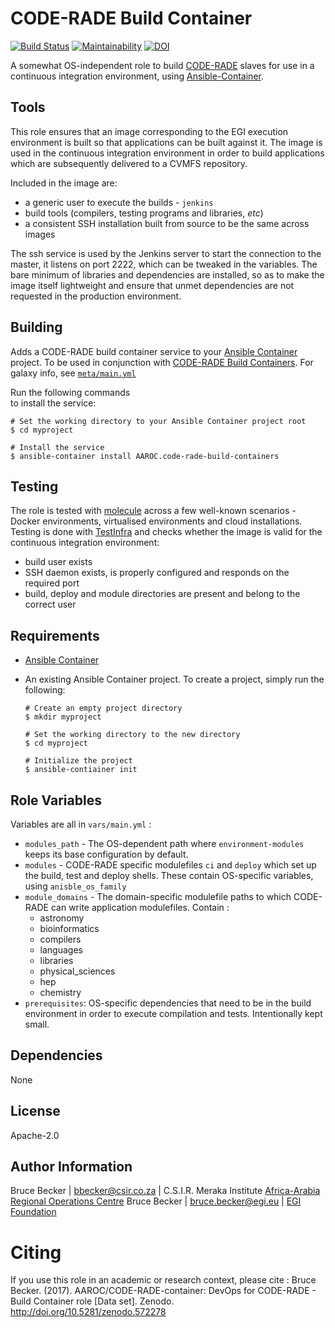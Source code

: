 # CODE-RADE Build Container

[![Build Status](https://travis-ci.org/AAROC/CODE-RADE-container.svg?branch=master)](https://travis-ci.org/AAROC/CODE-RADE-container) [![Maintainability](https://api.codeclimate.com/v1/badges/1e0a914e6a4a8be5522b/maintainability)](https://codeclimate.com/github/AAROC/CODE-RADE-container/maintainability) [![DOI](https://zenodo.org/badge/89260996.svg)](https://zenodo.org/badge/latestdoi/89260996)

A somewhat OS-independent role to build [CODE-RADE](https://github.com/AAROC/CODE-RADE) slaves for use in a continuous integration environment, using [Ansible-Container](https://docs.ansible.com/ansible-container).


## Tools

This role ensures that an image corresponding to the EGI execution environment is built so that applications can be built against it.
The image is used in the continuous integration environment in order to build applications which are subsequently delivered to a CVMFS repository.

Included in the image are:

  - a generic user to execute the builds - `jenkins`
  - build tools (compilers, testing programs and libraries, _etc_)
  - a consistent SSH installation built from source to be the same across images

The ssh service is used by the Jenkins server to start the connection to the master, it listens on port 2222, which can be tweaked in the variables.
The bare minimum of libraries and dependencies are installed, so as to make the image itself lightweight and ensure that unmet dependencies are not requested in the production environment.

## Building

Adds a CODE-RADE build container service to your [Ansible Container](https://github.com/ansible/ansible-container) project. To be used in conjunction with [CODE-RADE Build Containers](http://doi.org/10.5281/zenodo.572275). For galaxy info, see [`meta/main.yml`](meta/main.yml)

Run the following commands  
to install the service:

```
# Set the working directory to your Ansible Container project root
$ cd myproject

# Install the service
$ ansible-container install AAROC.code-rade-build-containers
```

## Testing

The role is tested with [molecule](https://molecule.readthedocs.io) across a few well-known scenarios - Docker environments, virtualised environments and cloud installations.
Testing is done with [TestInfra](https://testinfra.readthedocs.io) and checks whether the image is valid for the continuous integration environment:

  - build user exists
  - SSH daemon exists, is properly configured and responds on the required port
  - build, deploy and module directories are present and belong to the correct user

## Requirements

- [Ansible Container](https://github.com/ansible/ansible-container)
- An existing Ansible Container project. To create a project, simply run the following:

    ```
    # Create an empty project directory
    $ mkdir myproject

    # Set the working directory to the new directory
    $ cd myproject

    # Initialize the project
    $ ansible-contiainer init
    ```


## Role Variables

Variables are all in `vars/main.yml` :

  * `modules_path` - The OS-dependent path where  `environment-modules` keeps its base configuration by default.
  * `modules` - CODE-RADE specific modulefiles `ci` and `deploy` which set up the build, test and deploy shells. These contain OS-specific variables, using `anisble_os_family`
  * `module_domains` - The domain-specific modulefile paths to which CODE-RADE can write application modulefiles. Contain :
    - astronomy
    - bioinformatics
    - compilers
    - languages
    - libraries
    - physical_sciences
    - hep
    - chemistry
* `prerequisites`:  OS-specific dependencies that need to be in the build environment in order to execute compilation and tests. Intentionally kept small.

## Dependencies

None

## License

Apache-2.0

## Author Information

Bruce Becker | bbecker@csir.co.za | C.S.I.R. Meraka Institute
[Africa-Arabia Regional Operations Centre](https://www.africa-grid.org)
Bruce Becker | bruce.becker@egi.eu | [EGI Foundation](https://egi.eu)

# Citing

If you use this role in an academic or research context, please cite :
Bruce Becker. (2017). AAROC/CODE-RADE-container: DevOps for CODE-RADE - Build Container role [Data set]. Zenodo. http://doi.org/10.5281/zenodo.572278
